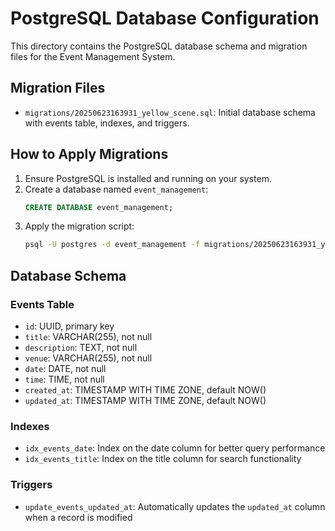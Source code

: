 # PostgreSQL Database Configuration

This directory contains the PostgreSQL database schema and migration files for the Event Management System.

## Migration Files

- `migrations/20250623163931_yellow_scene.sql`: Initial database schema with events table, indexes, and triggers.

## How to Apply Migrations

1. Ensure PostgreSQL is installed and running on your system.
2. Create a database named `event_management`:
   ```sql
   CREATE DATABASE event_management;
   ```
3. Apply the migration script:
   ```bash
   psql -U postgres -d event_management -f migrations/20250623163931_yellow_scene.sql
   ```

## Database Schema

### Events Table

- `id`: UUID, primary key
- `title`: VARCHAR(255), not null
- `description`: TEXT, not null
- `venue`: VARCHAR(255), not null
- `date`: DATE, not null
- `time`: TIME, not null
- `created_at`: TIMESTAMP WITH TIME ZONE, default NOW()
- `updated_at`: TIMESTAMP WITH TIME ZONE, default NOW()

### Indexes

- `idx_events_date`: Index on the date column for better query performance
- `idx_events_title`: Index on the title column for search functionality

### Triggers

- `update_events_updated_at`: Automatically updates the `updated_at` column when a record is modified